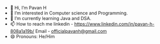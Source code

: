 - 👋 Hi, I’m Pavan H
- 👀 I’m interested in Computer science and Programming.
- 🌱 I’m currently learning Java and DSA.
- 📫 How to reach me
        linkedin - https://www.linkedin.com/in/pavan-h-808a1a19b/
        Email - officialpavanh@gmail.com
- 😄 Pronouns: He/Him
<!---
pavanhGit/pavanhGit is a ✨ special ✨ repository because its `README.md` (this file) appears on your GitHub profile.
You can click the Preview link to take a look at your changes.
--->
